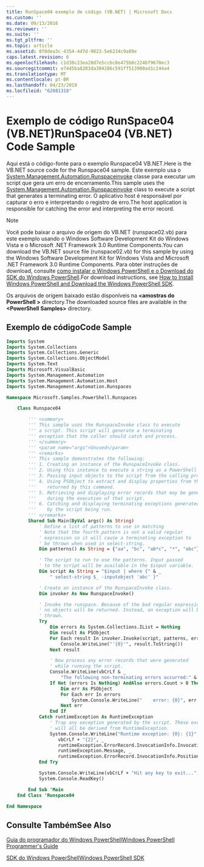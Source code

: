 ```yaml
---
title: RunSpace04 exemplo de código (VB.NET) | Microsoft Docs
ms.custom: ''
ms.date: 09/13/2016
ms.reviewer: ''
ms.suite: ''
ms.tgt_pltfrm: ''
ms.topic: article
ms.assetid: 8f0dea3c-4354-4d7d-9823-5e6234c9a89e
caps.latest.revision: 6
ms.openlocfilehash: c1d38c23ea20d7e5ccbc8e475b0c2246f9670ec3
ms.sourcegitcommit: e7445ba8203da304286c591ff513900ad1c244a4
ms.translationtype: MT
ms.contentlocale: pt-BR
ms.lasthandoff: 04/23/2019
ms.locfileid: "62081318"
---
```

# <a name="runspace04--vbnet-code-sample"></a><span data-ttu-id="6737a-102">Exemplo de código RunSpace04 (VB.NET)</span><span class="sxs-lookup"><span data-stu-id="6737a-102">RunSpace04  (VB.NET) Code Sample</span></span>

<span data-ttu-id="6737a-103">Aqui está o código-fonte para o exemplo Runspace04 VB.NET.</span><span class="sxs-lookup"><span data-stu-id="6737a-103">Here is the VB.NET source code for the Runspace04 sample.</span></span> <span data-ttu-id="6737a-104">Este exemplo usa o [System.Management.Automation.Runspaceinvoke](/dotnet/api/System.Management.Automation.RunspaceInvoke) classe para executar um script que gera um erro de encerramento.</span><span class="sxs-lookup"><span data-stu-id="6737a-104">This sample uses the [System.Management.Automation.Runspaceinvoke](/dotnet/api/System.Management.Automation.RunspaceInvoke) class to execute a script that generates a terminating error.</span></span> <span data-ttu-id="6737a-105">O aplicativo host é responsável por capturar o erro e interpretando o registro de erro.</span><span class="sxs-lookup"><span data-stu-id="6737a-105">The host application is responsible for catching the error and interpreting the error record.</span></span>

> [!NOTE]
> <span data-ttu-id="6737a-106">Você pode baixar o arquivo de origem do VB.NET (runspace02.vb) para este exemplo usando o Windows Software Development Kit do Windows Vista e o Microsoft .NET Framework 3.0 Runtime Components.</span><span class="sxs-lookup"><span data-stu-id="6737a-106">You can download the VB.NET source file (runspace02.vb) for this sample by using the Windows Software Development Kit for Windows Vista and Microsoft .NET Framework 3.0 Runtime Components.</span></span> <span data-ttu-id="6737a-107">Para obter instruções de download, consulte [como instalar o Windows PowerShell e o Download do SDK do Windows PowerShell](/powershell/developer/installing-the-windows-powershell-sdk).</span><span class="sxs-lookup"><span data-stu-id="6737a-107">For download instructions, see [How to Install Windows PowerShell and Download the Windows PowerShell SDK](/powershell/developer/installing-the-windows-powershell-sdk).</span></span>
>
> <span data-ttu-id="6737a-108">Os arquivos de origem baixado estão disponíveis na  **\<amostras do PowerShell >** directory.</span><span class="sxs-lookup"><span data-stu-id="6737a-108">The downloaded source files are available in the **\<PowerShell Samples>** directory.</span></span>

## <a name="code-sample"></a><span data-ttu-id="6737a-109">Exemplo de código</span><span class="sxs-lookup"><span data-stu-id="6737a-109">Code Sample</span></span>

```vb
Imports System
Imports System.Collections
Imports System.Collections.Generic
Imports System.Collections.ObjectModel
Imports System.Text
Imports Microsoft.VisualBasic
Imports System.Management.Automation
Imports System.Management.Automation.Host
Imports System.Management.Automation.Runspaces

Namespace Microsoft.Samples.PowerShell.Runspaces

    Class Runspace04

        ''' <summary>
        ''' This sample uses the RunspaceInvoke class to execute
        ''' a script. This script will generate a terminating
        ''' exception that the caller should catch and process.
        ''' </summary>
        ''' <param name="args">Unused</param>
        ''' <remarks>
        ''' This sample demonstrates the following:
        ''' 1. Creating an instance of the RunspaceInvoke class.
        ''' 2. Using this instance to execute a string as a PowerShell script.
        ''' 3. Passing input objects to the script from the calling program.
        ''' 4. Using PSObject to extract and display properties from the objects
        '''    returned by this command.
        ''' 5. Retrieving and displaying error records that may be generated
        '''    during the execution of that script.
        ''' 6. Catching and displaying terminating exceptions generated
        '''    by the script being run.
        ''' </remarks>
        Shared Sub Main(ByVal args() As String)
            ' Define a list of patterns to use in matching
            ' Note that the fourth pattern is not a valid regular
            ' expression so it will cause a terminating exception to
            ' be thrown when used in select-string.
            Dim patterns() As String = {"aa", "bc", "ab*c", "*", "abc"}

            ' The script to run to use the patterns. Input passed
            ' to the script will be available in the $input variable.
            Dim script As String = "$input | where {" & _
                " select-string $_ -inputobject 'abc' }"

            ' Create an instance of the RunspaceInvoke class.
            Dim invoker As New RunspaceInvoke()

            ' Invoke the runspace. Because of the bad regular expression,
            ' no objects will be returned. Instead, an exception will be
            ' thrown.
            Try
                Dim errors As System.Collections.IList = Nothing
                Dim result As PSObject
                For Each result In invoker.Invoke(script, patterns, errors)
                    Console.WriteLine("'{0}'", result.ToString())
                Next result

                ' Now process any error records that were generated
                ' while running the script.
                Console.WriteLine(vbCrLf & _
                    "The following non-terminating errors occurred:" & vbCrLf)
                If Not (errors Is Nothing) AndAlso errors.Count > 0 Then
                    Dim err As PSObject
                    For Each err In errors
                        System.Console.WriteLine("    error: {0}", err.ToString())
                    Next err
                End If
            Catch runtimeException As RuntimeException
                ' Trap any exception generated by the script. These exceptions
                ' will all be derived from RuntimeException.
                System.Console.WriteLine("Runtime exception: {0}: {1}" & _
                   vbCrLf + "{2}", _
                   runtimeException.ErrorRecord.InvocationInfo.InvocationName, _
                   runtimeException.Message, _
                   runtimeException.ErrorRecord.InvocationInfo.PositionMessage)
            End Try

            System.Console.WriteLine(vbCrLf + "Hit any key to exit...")
            System.Console.ReadKey()

        End Sub 'Main
    End Class 'Runspace04

End Namespace
```

<!-- TODO!!!: [!code-csharp[Runspace04.vb](../../powershell-sdk-samples/SDK-2.0/vb/Runspace01/Runspace04.vb#L09-L92 "Runspace04.vb")] -->

## <a name="see-also"></a><span data-ttu-id="6737a-110">Consulte Também</span><span class="sxs-lookup"><span data-stu-id="6737a-110">See Also</span></span>

[<span data-ttu-id="6737a-111">Guia do programador do Windows PowerShell</span><span class="sxs-lookup"><span data-stu-id="6737a-111">Windows PowerShell Programmer's Guide</span></span>](./windows-powershell-programmer-s-guide.md)

[<span data-ttu-id="6737a-112">SDK do Windows PowerShell</span><span class="sxs-lookup"><span data-stu-id="6737a-112">Windows PowerShell SDK</span></span>](../windows-powershell-reference.md)